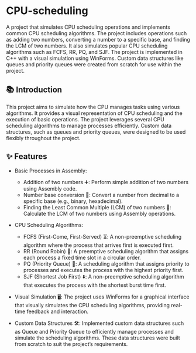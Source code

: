 # CPU-scheduling
A project that simulates CPU scheduling operations and implements common CPU scheduling algorithms. The project includes operations such as adding two numbers, converting a number to a specific base, and finding the LCM of two numbers.
It also simulates popular CPU scheduling algorithms such as FCFS, RR, PQ, and SJF. The project is implemented in C++ with a visual simulation using WinForms. Custom data structures like queues and priority queues were created from scratch for use within the project.

## 📚 Introduction
This project aims to simulate how the CPU manages tasks using various algorithms. It provides a visual representation of CPU scheduling and the execution of basic operations. The project leverages several CPU scheduling algorithms to manage processes efficiently. Custom data structures, such as queues and priority queues, were designed to be used flexibly throughout the project.

## ✨ Features
- Basic Processes in Assembly:
  - Addition of two numbers ➕: Perform simple addition of two numbers using Assembly code.
  - Number base conversion 🔢: Convert a number from decimal to a specific base (e.g., binary, hexadecimal).
  - Finding the Least Common Multiple (LCM) of two numbers 📏: Calculate the LCM of two numbers using Assembly operations.
- CPU Scheduling Algorithms:
  - FCFS (First-Come, First-Served) ⏳: A non-preemptive scheduling algorithm where the process that arrives first is executed first.
  - RR (Round Robin) 🔄: A preemptive scheduling algorithm that assigns each process a fixed time slot in a circular order.
  - PQ (Priority Queue) 🏅: A scheduling algorithm that assigns priority to processes and executes the process with the highest priority first.
  - SJF (Shortest Job First) ⬇️: A non-preemptive scheduling algorithm that executes the process with the shortest burst time first.
  
- Visual Simulation 🖥️: The project uses WinForms for a graphical interface that visually simulates the CPU scheduling algorithms, providing real-time feedback and interaction.
 
- Custom Data Structures 🛠️: Implemented custom data structures such as Queue and Priority Queue to efficiently manage processes and simulate the scheduling algorithms. These data structures were built from scratch to suit the project’s requirements.







